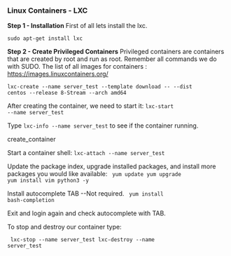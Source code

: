 ### Linux Containers - LXC ###

**Step 1 - Installation**
First of all lets install the lxc.

<code>sudo apt-get install lxc </code>

**Step 2 - Create Privileged Containers**
Privileged containers are containers that are created by root and run as root.
Remember all commands we do with SUDO.
The list of all images for containers : https://images.linuxcontainers.org/

<code>lxc-create --name server_test --template download -- --dist centos --release 8-Stream --arch amd64 </code>

After creating the container, we need to start it:
<code>lxc-start --name server_test </code>

Type <code>lxc-info --name server_test</code> to see if the container running.

<img>create_container</img>

Start a container shell:
<code>lxc-attach --name server_test	</code>

Update the package index, upgrade installed packages, and install more packages you would like available:
<code>
yum update
yum upgrade
yum install vim python3 -y
</code>

Install autocomplete TAB --Not required.
<code> yum install bash-completion</code>

Exit and login again and check autocomplete with TAB.

To stop and destroy our container type:

<code> lxc-stop --name server_test
       lxc-destroy --name server_test</code>
	   
